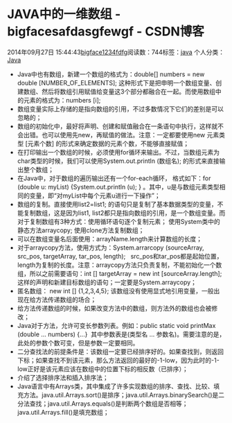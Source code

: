 # JAVA中的一维数组 - bigfacesafdasgfewgf - CSDN博客





2014年09月27日 15:44:43[bigface1234fdfg](https://me.csdn.net/puqutogether)阅读数：744标签：[java](https://so.csdn.net/so/search/s.do?q=java&t=blog)
个人分类：[Java](https://blog.csdn.net/puqutogether/article/category/2595127)









- Java中也有数组，新建一个数组的格式为：double[] numbers = new double [NUMBER_OF_ELEMENTS]; 这种形式下是把申明一个数组变量、创建数组、然后将数组引用赋值给变量这3个部分都融合在一起。而使用数组中的元素的格式为：numbers [i];
- 数组变量实际上存储的是指向数组的引用，不过多数情况下它们的差别是可以忽略的； 
- 数组的初始化中，最好将声明、创建和赋值融合在一条语句中执行，这样就不会出错。也可以使用先new，再赋值的做法。注意：一定都要使用new 元素类型 [元素个数] 的形式来确定数据的元素个数，不能够直接赋值；
- 在打印输出一个数组的时候，必须使用for循环来输出。不过，当数组元素为char类型的时候，我们可以使用System.out.println (数组名); 的形式来直接输出整个数组；
- 在Java中，对于数组的遍历输出还有一个for-each循环， 格式如下：for (double u: myList) {System.out.println (u); } 。其中，u是与数组元素类型相同的变量，即“对myList中每个元素u进行一下操作”；
- 数组的复制。直接使用list2=list1; 的语句只是复制了基本数据类型的变量，不能复制数组，这是因为list1, list2都只是指向数组的引用，是一个数组变量。而对于复制数组有3种方式：使用循环语句逐个复制元素； 使用System类中的静态方法arraycopy; 使用clone方法复制数组；
- 可以在数组变量名后面使用：arrayName.length来计算数组的长度；
- 对于arraycopy方法，使用方式为：System.arrarcopy (sourceArray, src_pos, targetArray, tar_pos, length);   src_pos和tar_pos都是起始位置，length为复制的长度。注意：arraycopy方法只负责复制，不能初始化一个数组，所以之前需要语句：int [] targetArray
 = new int [sourceArray.length]; 这样的声明和新建目标数组的语句；一定要是System.arraycopy；
- 匿名数组： new int [] {1,2,3,4,5}; 该数组没有使用显式地引用变量，一般出现在给方法传递数组的场合；
- 给方法传递数组的时候，如果改变方法中的数组，则方法外的数组也会被修改；
- Java对于方法，允许可变长参数列表。例如：public static void printMax (double ... numbers) {...}  其中参数表是(类型名 ... 参数名)。需要注意的是，此处的参数个数可变，但是参数一定要相同。 
- 二分查找法的前提条件是：该数组一定要已经排序好的。如果查找到，则返回下标；如果查找不到该元素，那么方法返回的最好的-1-low，因为此时的-1-low正好是该元素应该在数组中的位置下标的相反数（已排序）；
- 介绍了选择排序法和插入排序法；
- Java语言中有Arrays类，其中集成了许多实现数组的排序、查找、比较、填充方法。java.util.Arrays.sort()是排序；java.util.Arrays.binarySearch()是二分法查找；java.util.Arrays.equals()是判断两个数组是否相等；java.util.Arrays.fill()是填充数组；




